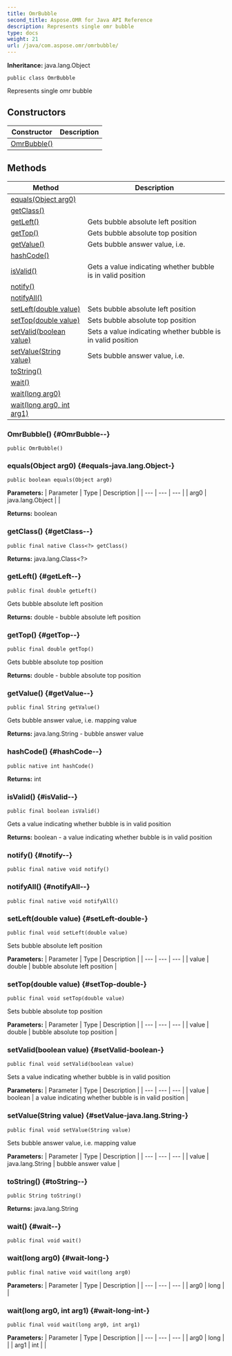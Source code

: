 ```yaml
---
title: OmrBubble
second_title: Aspose.OMR for Java API Reference
description: Represents single omr bubble
type: docs
weight: 21
url: /java/com.aspose.omr/omrbubble/
---
```


**Inheritance:**
java.lang.Object
```
public class OmrBubble
```

Represents single omr bubble
## Constructors

| Constructor | Description |
| --- | --- |
| [OmrBubble()](#OmrBubble--) |  |
## Methods

| Method | Description |
| --- | --- |
| [equals(Object arg0)](#equals-java.lang.Object-) |  |
| [getClass()](#getClass--) |  |
| [getLeft()](#getLeft--) | Gets bubble absolute left position |
| [getTop()](#getTop--) | Gets bubble absolute top position |
| [getValue()](#getValue--) | Gets bubble answer value, i.e. |
| [hashCode()](#hashCode--) |  |
| [isValid()](#isValid--) | Gets a value indicating whether bubble is in valid position |
| [notify()](#notify--) |  |
| [notifyAll()](#notifyAll--) |  |
| [setLeft(double value)](#setLeft-double-) | Sets bubble absolute left position |
| [setTop(double value)](#setTop-double-) | Sets bubble absolute top position |
| [setValid(boolean value)](#setValid-boolean-) | Sets a value indicating whether bubble is in valid position |
| [setValue(String value)](#setValue-java.lang.String-) | Sets bubble answer value, i.e. |
| [toString()](#toString--) |  |
| [wait()](#wait--) |  |
| [wait(long arg0)](#wait-long-) |  |
| [wait(long arg0, int arg1)](#wait-long-int-) |  |
### OmrBubble() {#OmrBubble--}
```
public OmrBubble()
```


### equals(Object arg0) {#equals-java.lang.Object-}
```
public boolean equals(Object arg0)
```




**Parameters:**
| Parameter | Type | Description |
| --- | --- | --- |
| arg0 | java.lang.Object |  |

**Returns:**
boolean
### getClass() {#getClass--}
```
public final native Class<?> getClass()
```




**Returns:**
java.lang.Class<?>
### getLeft() {#getLeft--}
```
public final double getLeft()
```


Gets bubble absolute left position

**Returns:**
double - bubble absolute left position
### getTop() {#getTop--}
```
public final double getTop()
```


Gets bubble absolute top position

**Returns:**
double - bubble absolute top position
### getValue() {#getValue--}
```
public final String getValue()
```


Gets bubble answer value, i.e. mapping value

**Returns:**
java.lang.String - bubble answer value
### hashCode() {#hashCode--}
```
public native int hashCode()
```




**Returns:**
int
### isValid() {#isValid--}
```
public final boolean isValid()
```


Gets a value indicating whether bubble is in valid position

**Returns:**
boolean - a value indicating whether bubble is in valid position
### notify() {#notify--}
```
public final native void notify()
```




### notifyAll() {#notifyAll--}
```
public final native void notifyAll()
```




### setLeft(double value) {#setLeft-double-}
```
public final void setLeft(double value)
```


Sets bubble absolute left position

**Parameters:**
| Parameter | Type | Description |
| --- | --- | --- |
| value | double | bubble absolute left position |

### setTop(double value) {#setTop-double-}
```
public final void setTop(double value)
```


Sets bubble absolute top position

**Parameters:**
| Parameter | Type | Description |
| --- | --- | --- |
| value | double | bubble absolute top position |

### setValid(boolean value) {#setValid-boolean-}
```
public final void setValid(boolean value)
```


Sets a value indicating whether bubble is in valid position

**Parameters:**
| Parameter | Type | Description |
| --- | --- | --- |
| value | boolean | a value indicating whether bubble is in valid position |

### setValue(String value) {#setValue-java.lang.String-}
```
public final void setValue(String value)
```


Sets bubble answer value, i.e. mapping value

**Parameters:**
| Parameter | Type | Description |
| --- | --- | --- |
| value | java.lang.String | bubble answer value |

### toString() {#toString--}
```
public String toString()
```




**Returns:**
java.lang.String
### wait() {#wait--}
```
public final void wait()
```




### wait(long arg0) {#wait-long-}
```
public final native void wait(long arg0)
```




**Parameters:**
| Parameter | Type | Description |
| --- | --- | --- |
| arg0 | long |  |

### wait(long arg0, int arg1) {#wait-long-int-}
```
public final void wait(long arg0, int arg1)
```




**Parameters:**
| Parameter | Type | Description |
| --- | --- | --- |
| arg0 | long |  |
| arg1 | int |  |


